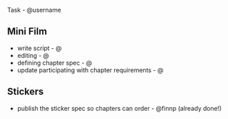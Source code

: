 Task - @username

## Mini Film
- write script - @
- editing - @
- defining chapter spec - @
- update participating with chapter requirements - @

## Stickers
- publish the sticker spec so chapters can order - @finnp (already done!)
